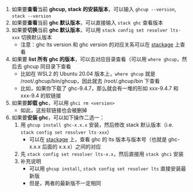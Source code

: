 1. 如果要**查看**当前 **ghcup, stack 的安装版本**，可以输入 `ghcup --version`, `stack --version`
2. 如果要**查看**当前 **ghc 默认版本**，可以直接输入 `stack ghc` 查看版本
3. 如果要**切换**当前 **ghc 默认版本**，可以用 `stack config set resolver lts-xxx` 切换默认版本
    - 注意：ghc lts version 和 ghc version 的对应关系可以在 [stackage](https://www.stackage.org/) 上查看
4. 如果要 **list 所有 ghc 的版本**，可以去对应目录查看（可以用 `where ghcup`，然后去 ghcup 同目录下查看
    - 比如在 WSL2 的 Ubuntu 20.04 版本上，`where ghcup` 就是 /root/.ghcup/bin/ghcup，因此就去 /root/.ghcup/bin 下查看
    - 比如，如果你下载了 ghc-9.4.7，那么就会有一堆的形如 xxx-9.4.7 和 xxx-9.4 的软链接
5. 如果要**卸载 ghc**，可以用 `ghci rm <version>`
    - 如此，这些软链接也会被删掉
6. 如果要**安装 ghc**，可以如下操作二选一：
    1. 用 `ghcup install ghc-x.x.x` 安装，然后修改 stack 默认版本（i.e.  `stack config set resolver lts-xxx`）
        - 可以在 [stackage](https://www.stackage.org/) 上，查看 ghc 的 lts 版本与版本号（也就是 ghc-x.x.x 后面的 x.x.x）之间的对应
    2. 先 `stack config set resolver lts-x.x`，然后直接用 `stack ghci` 安装
    3. 补充说明
        - 可以用 `ghcup install`, `stack config set resolver lts` 直接安装最新版
        - 但是，两者的最新版不一定相同